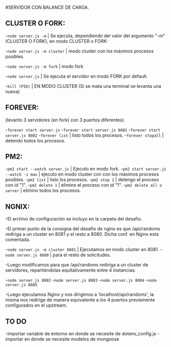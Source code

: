 #SERVIDOR CON BALANCE DE CARGA.

## CLUSTER O FORK:

-`node server.js -m` | Se ejecuta, dependiendo del valor del argumento "-m" (CLUSTER O FORK), en modo CLUSTER o FORK:

-`node server.js -m cluster` | modo cluster con los máximos procesos posibles.

-`node server.js -m fork` | modo fork

-`node server.js` | Se ejecuta el servidor en modo FORK por default.

-`kill (PID)` | EN MODO CLUSTER (Si se mata una terminal se levanta una nueva)

## FOREVER:

(levanto 3 servidores (en fork) con 3 puertos diferentes)

-`forever start server.js`
-`forever start server.js 8081`
-`forever start server.js 8082`
-`forever list` | listo todos los procesos.
-`forever stopall` | detendo todos los procesos.

## PM2:

-`pm2 start --watch server.js` | Ejecuto en modo fork.
-`pm2 start server.js --watch -i max` | ejecuto en modo cluster con con los máximos procesos posibles.
-`pm2 list` | listo los procesos.
-`pm2 stop 1` | detengo el proceso con id "1".
-`pm2 delete 1` | elimino el proceso con id "1".
-`pm2 delete all o server` | elimino todos los procesos.

## NGNIX:

-El archivo de configuración se incluyo en la carpeta del desafio.

-El primer punto de la consigna del desafio de nginx es que /api/randoms rediriga a un cluster en 8081 y el resto a 8080. Dicha conf. en Nginx esta comentada.

-`node server.js -m cluster 8081` | Ejecutamos en modo cluster en 8081.
-`node server.js 8080` | para el resto de solicitudes.

-Luego modificamos para que /api/randoms rediriga a un cluster de servidores, repartiéndolas equitativamente entre 4 instancias:

-`node server.js 8082`
-`node server.js 8083`
-`node server.js 8084`
-`node server.js 8085`

-Luego ejecutamos Nginx y nos dirigimos a 'localhost/api/randoms', la misma nos redirige de manera equivalente a los 4 puertos previamente configurados en el upstream.


## TO DO 
-importar variable de entorno en donde se necesite de dotenv_config.js
-importar en donde se necesite modelos de mongoose
